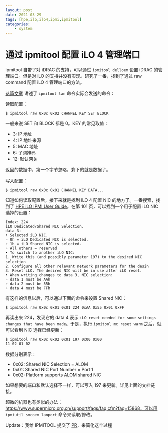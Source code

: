 ```yaml
---
layout: post
date: 2021-03-29
tags: [hpe,ilo,ilo4,ipmi,ipmitool]
categories:
    - system
---
```


# 通过 ipmitool 配置 iLO 4 管理端口

ipmitool 自带了对 iDRAC 的支持，可以通过 `ipmitool delloem` 设置 iDRAC 的管理端口。但是对 iLO 的支持并没有实现。研究了一番，找到了通过 raw command 配置 iLO 4 管理端口的方法。

[这篇文章](https://computercheese.blogspot.com/2013/05/ipmi-lan-commands.html) 讲述了 `ipmitool lan` 命令实际会发送的命令：

读取配置：

```shell
$ ipmitool raw 0x0c 0x02 CHANNEL KEY SET BLOCK
```

一般来说 SET 和 BLOCK 都是 0。KEY 的常见取值：

- 3: IP 地址
- 4: IP 地址来源
- 5: MAC 地址
- 6: 子网掩码
- 12: 默认网关

返回的数据中，第一个字节忽略，剩下的就是数据了。

写入配置：

```shell
$ ipmitool raw 0x0c 0x01 CHANNEL KEY DATA...
```

知道如何读取配置后，接下来就是找到 iLO 4 配置 NIC 的地方了。一番搜索，找到了 [HPE iLO IPMI User Guide](https://support.hpe.com/hpesc/public/docDisplay?docId=c04530505&docLocale=en_US)。在第 101 页，可以找到一个用于配置 iLO NIC 选择的设置：

    Index: 224
    iLO Dedicated/Shared NIC Selection.
    data 3:
    • Selected iLO NIC.
    ◦ 0h = iLO Dedicated NIC is selected.
    ◦ 1h = iLO Shared NIC is selected.
    ◦ All others = reserved
    • To switch to another iLO NIC:
    1. Write this (and possibly parameter 197) to the desired NIC selection
    2. Configure all other relevant network parameters for the desin
    3. Reset iLO. The desired NIC will be in use after iLO reset.
    • When writing changes to data 3, NIC selection:
    ◦ data 1 must be AAh
    ◦ data 2 must be 55h
    ◦ data 4 must be FFh

有这样的信息以后，可以通过下面的命令来设置 Shared NIC：

```shell
$ ipmitool raw 0x0c 0x01 0x01 224 0xAA 0x55 0x01 0xFF
```

再读出来 224，发现它的 data 4 表示 `iLO reset needed for some settings changes that have been made`。于是，执行 `ipmitool mc reset warm` 之后，就可以看到 NIC 选择已经更新：

```shell
$ ipmitool raw 0x0c 0x02 0x01 197 0x00 0x00
11 02 01 02
```

数据分别表示：

- 0x02: Shared NIC Selection = ALOM
- 0x01: Shared NIC Port Number = Port 1
- 0x02: Platform supports ALOM shared NIC

如果想要的端口和默认选择不一样，可以写入 197 来更新。详见上面的文档链接。

超微的机器也有类似的办法：https://www.supermicro.org.cn/support/faqs/faq.cfm?faq=15868，可以用 `ipmiutil smcoem lanport` 命令来读取/修改。

Update：我给 IPMITOOL 提交了 [PR](https://github.com/ipmitool/ipmitool/pull/278)，来简化这个过程